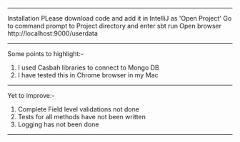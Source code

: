 ***************************************************
Installation
PLease download code and add it in  IntelliJ as 'Open Project'
Go to command prompt to Project directory and enter
sbt run
Open browser
http://localhost:9000/userdata

***************************************************
Some points to highlight:-

1. I used Casbah libraries to connect to Mongo DB
2. I have tested this in Chrome browser in my Mac
***************************************************
Yet to improve:-

1. Complete Field level validations not done
2. Tests for all methods have not been written
3. Logging has not been done
***************************************************

